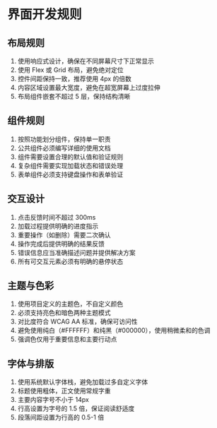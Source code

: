 # 界面开发规则

## 布局规则

1. 使用响应式设计，确保在不同屏幕尺寸下正常显示
2. 使用 Flex 或 Grid 布局，避免绝对定位
3. 控件间距保持一致，推荐使用 4px 的倍数
4. 内容区域设置最大宽度，避免在超宽屏幕上过度拉伸
5. 布局组件嵌套不超过 5 层，保持结构清晰

## 组件规则

1. 按照功能划分组件，保持单一职责
2. 公共组件必须编写详细的使用文档
3. 组件需要设置合理的默认值和验证规则
4. 复杂组件需要实现加载状态和错误处理
5. 表单组件必须支持键盘操作和表单验证

## 交互设计

1. 点击反馈时间不超过 300ms
2. 加载过程提供明确的进度指示
3. 重要操作（如删除）需要二次确认
4. 操作完成后提供明确的结果反馈
5. 错误信息应当准确描述问题并提供解决方案
6. 所有可交互元素必须有明确的悬停状态

## 主题与色彩

1. 使用项目定义的主题色，不自定义颜色
2. 必须支持亮色和暗色两种主题模式
3. 对比度符合 WCAG AA 标准，确保可访问性
4. 避免使用纯白（#FFFFFF）和纯黑（#000000），使用稍微柔和的色调
5. 强调色仅用于重要信息和主要行动点

## 字体与排版

1. 使用系统默认字体栈，避免加载过多自定义字体
2. 标题使用粗体，正文使用常规字重
3. 主要内容字号不小于 14px
4. 行高设置为字号的 1.5 倍，保证阅读舒适度
5. 段落间距设置为行高的 0.5-1 倍
